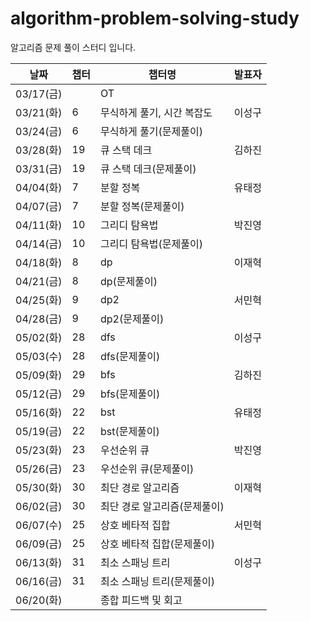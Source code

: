 # algorithm-problem-solving-study
알고리즘 문제 풀이 스터디 입니다.

| 날짜       | 챕터 | 챕터명                       | 발표자 |
| ---------- | ---- | ---------------------------- | ------ |
| 03/17(금) |      | OT                           |        |
| 03/21(화) | 6    | 무식하게 풀기, 시간 복잡도   |이성구|
| 03/24(금) | 6    | 무식하게 풀기(문제풀이)     |        |
| 03/28(화) | 19   | 큐 스택 데크                 |김하진|
| 03/31(금) | 19   | 큐 스택 데크(문제풀이)      |   |
| 04/04(화) | 7    | 분할 정복                    |유태정|
| 04/07(금) | 7    | 분할 정복(문제풀이)         |        |
| 04/11(화) | 10   | 그리디 탐욕법                |박진영|
| 04/14(금) | 10   | 그리디 탐욕법(문제풀이)     |        |
| 04/18(화) | 8    | dp                           |이재혁|
| 04/21(금) | 8    | dp(문제풀이)                 |        |
| 04/25(화) | 9    | dp2                          |서민혁|
| 04/28(금) | 9    | dp2(문제풀이)               |        |
| 05/02(화) | 28   | dfs                          |이성구|
| 05/03(수) | 28   | dfs(문제풀이)               |        |
| 05/09(화) | 29   | bfs                          |김하진|
| 05/12(금) | 29   | bfs(문제풀이)               |        |
| 05/16(화) | 22   | bst                          |유태정|
| 05/19(금) | 22   | bst(문제풀이)               |        |
| 05/23(화) | 23   | 우선순위 큐                  |박진영|
| 05/26(금) | 23   | 우선순위 큐(문제풀이)       |        |
| 05/30(화) | 30   | 최단 경로 알고리즘          |이재혁|
| 06/02(금) | 30 | 최단 경로 알고리즘(문제풀이) | |
| 06/07(수) | 25 | 상호 베타적 집합 |서민혁|
| 06/09(금) | 25 | 상호 베타적 집합(문제풀이) | |
| 06/13(화) | 31 | 최소 스패닝 트리 |이성구|
| 06/16(금) | 31 | 최소 스패닝 트리(문제풀이) | |
| 06/20(화) | | 종합 피드백 및 회고 | |
